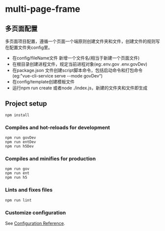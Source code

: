 # multi-page-frame

## 多页面配置
多页面项目配置，遵循一个页面一个端原则创建文件夹和文件，创建文件的规则写在配置文件夹config里。

 * 在config/fileName文件 新增一个文件名(相当于新建一个页面文件)
 * 在根目录创建进程文件，规定当前进程对象(eg:.env.gov .env.govDev)
 * 在package.json 文件创建script脚本命令，包括启动命令和打包命令 (eg:"vue-cli-service serve --mode govDev“)
 * 在config/template创建模板文件
 * 运行npm run create 或者node ./index.js，新建的文件夹和文件即生成

## Project setup
```
npm install
```

### Compiles and hot-reloads for development
```
npm run govDev
npm run entDev
npm run h5Dev
```

### Compiles and minifies for production
```
npm run gov
npm run ent
npm run h5
```

### Lints and fixes files
```
npm run lint
```

### Customize configuration
See [Configuration Reference](https://cli.vuejs.org/config/).
